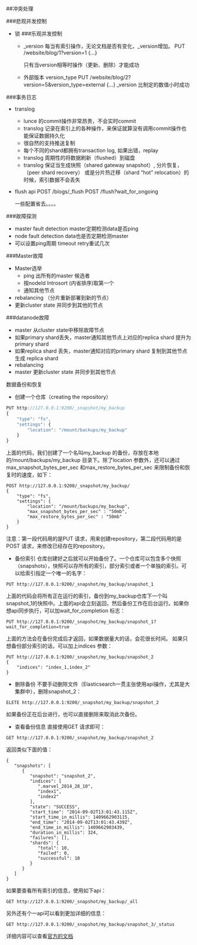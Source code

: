 
##冲突处理

###悲观并发控制
* 锁
###乐观并发控制
	* _version
         每当有索引操作，无论文档是否有变化，_version增加。
         PUT /website/blog/1?version=1 {...}
     
         只有当version相等时操作（更新、删除）才能成功
	* 外部版本 version_type
		PUT /website/blog/2?version=5&version_type=external {...}
	     _version 比制定的数值小时成功


###事务日志
* translog
	* lunce  的commit操作非常昂贵，不会实时commit
	* translog 记录在索引上的各种操作，来保证就算没有调用commit操作也能保证数据持久化
	* 很自然的支持推送复制
	* 每个不同的shard都拥有transaction log, 如果出错，replay
	* translog 周期性的将数据刷新（flushed）到磁盘
	* translog 保证当生成快照（shared gateway snapshot）, 分片恢复， （peer shard  recovery） 或是分片热迁移（shard “hot” relocation）的时候，索引数据不会丢失

* flush api
	POST /blogs/_flush
	POST /flush?wait_for_ongoing

	一些配置省去。。。。

###故障探测
* master fault detection  master定期检测data是否ping
* node fault detection    data也是否定期检测master
* 可以设置ping周期 timeout retry重试几次

###Master故障
* Master选举
	* ping 出所有的master 候选者
	* 按nodeId Introsort (内省排序)取第一个
	* 通知其他节点
* rebalancing  （分片重新部署到新的节点）
* 更新cluster state 并同步到其他的节点

###datanode故障
* master 从cluster state中移除故障节点
* 如果primary shard丢失，master通知其他节点上对应的replica shard 提升为primary shard
*  如果replica shard 丢失，master通知对应的primary shard 复制到其他节点生成 replica shard
* rebalancing
* master 更新cluster state 并同步到其他节点
 
数据备份和恢复
* 创建一个仓库（creating the repository）
```javascript
PUT http://127.0.0.1:9200/_snapshot/my_backup 
{
    "type": "fs", 
    "settings": {
        "location": "/mount/backups/my_backup" 
    }
}
```
上面的代码，我们创建了一个名叫my_backup 的备份，存放在本地的/mount/backups/my_backup 目录下。除了location 参数外，还可以通过max_snapshot_bytes_per_sec 和max_restore_bytes_per_sec 来限制备份和恢复时的速度，如下：
```
POST http://127.0.0.1:9200/_snapshot/my_backup/ 
{
    "type": "fs",
    "settings": {
        "location": "/mount/backups/my_backup",
        "max_snapshot_bytes_per_sec" : "50mb", 
        "max_restore_bytes_per_sec" : "50mb"
    }
}
```
注意：第一段代码用的是PUT 请求，用来创建repository，第二段代码用的是POST 请求，来修改已经存在的repository。

* 备份索引
仓库创建好之后就可以开始备份了。一个仓库可以包含多个快照（snapshots），快照可以存所有的索引，部分索引或者一个单独的索引。可以给索引指定一个唯一的名字：
```
PUT http://127.0.0.1:9200/_snapshot/my_backup/snapshot_1
```
上面的代码会将所有正在运行的索引，备份到my_backup仓库下一个叫snapshot_1的快照中。上面的api会立刻返回，然后备份工作在后台运行。如果你想api同步执行，可以加wait_for_completion 标志：
```
PUT http://127.0.0.1:9200/_snapshot/my_backup/snapshot_1?wait_for_completion=true
```
上面的方法会在备份完成后才返回，如果数据量大的话，会花很长时间。
如果只想备份部分索引的话，可以加上indices 参数：
```
PUT http://127.0.0.1:9200/_snapshot/my_backup/snapshot_2
{
    "indices": "index_1,index_2"
}
```

* 删除备份
不要手动删除文件（Elasticsearch一贯主张使用api操作，尤其是大集群中），删除snapshot_2：
```
ELETE http://127.0.0.1:9200/_snapshot/my_backup/snapshot_2
```
如果备份正在后台进行，也可以直接删除来取消此次备份。

* 查看备份信息
直接使用GET 请求即可：
```
GET http://127.0.0.1:9200/_snapshot/my_backup/snapshot_2
```
返回类似下面的值：
```
{
   "snapshots": [
      {
         "snapshot": "snapshot_2",
         "indices": [
            ".marvel_2014_28_10",
            "index1",
            "index2"
         ],
         "state": "SUCCESS",
         "start_time": "2014-09-02T13:01:43.115Z",
         "start_time_in_millis": 1409662903115,
         "end_time": "2014-09-02T13:01:43.439Z",
         "end_time_in_millis": 1409662903439,
         "duration_in_millis": 324,
         "failures": [],
         "shards": {
            "total": 10,
            "failed": 0,
            "successful": 10
         }
      }
   ]
}
```

如果要查看所有索引的信息，使用如下api：
```
GET http://127.0.0.1:9200/_snapshot/my_backup/_all
```
另外还有个一api可以看到更加详细的信息：
```
GET http://127.0.0.1:9200/_snapshot/my_backup/snapshot_3/_status
```
详细内容可以查看[官方的文档](http://www.elasticsearch.org/guide/en/elasticsearch/guide/current/backing-up-your-cluster.html)